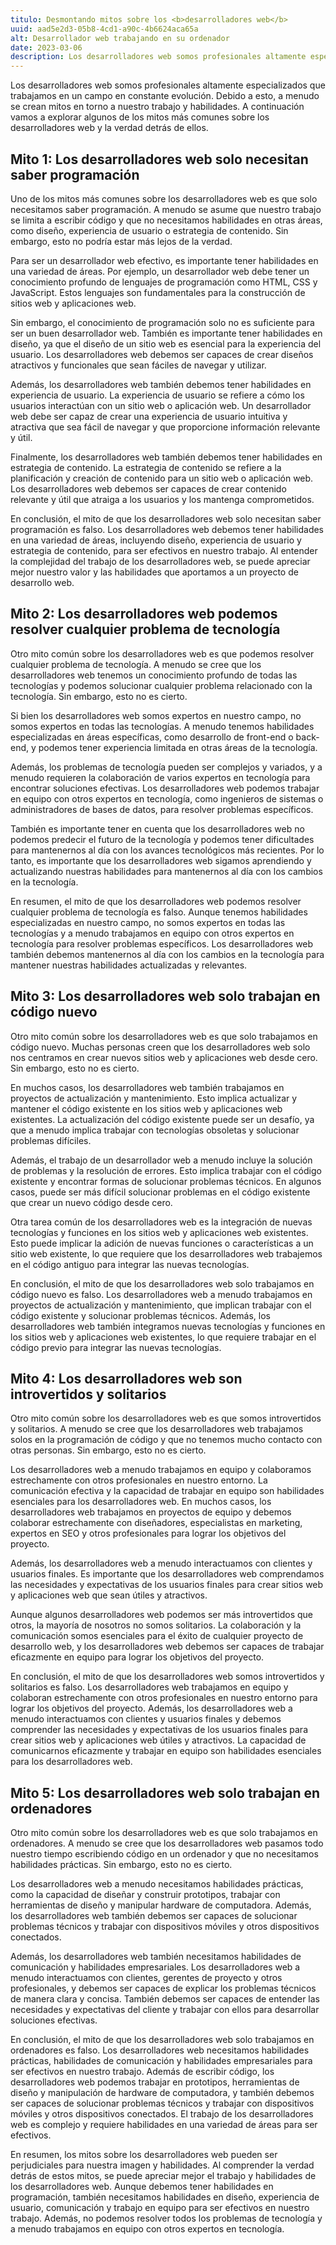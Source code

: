 ```yaml
---
titulo: Desmontando mitos sobre los <b>desarrolladores web</b>
uuid: aad5e2d3-05b8-4cd1-a90c-4b6624aca65a
alt: Desarrollador web trabajando en su ordenador
date: 2023-03-06
description: Los desarrolladores web somos profesionales altamente especializados que trabajamos en un campo en constante evolución. Debido a esto, a menudo se crean mitos en torno a nuestro trabajo y habilidades.
---
```


Los desarrolladores web somos profesionales altamente especializados que trabajamos en un campo en constante evolución. Debido a esto, a menudo se crean mitos en torno a nuestro trabajo y habilidades. A continuación vamos a explorar algunos de los mitos más comunes sobre los desarrolladores web y la verdad detrás de ellos.

## Mito 1: Los desarrolladores web solo necesitan saber programación

Uno de los mitos más comunes sobre los desarrolladores web es que solo necesitamos saber programación. A menudo se asume que nuestro trabajo se limita a escribir código y que no necesitamos habilidades en otras áreas, como diseño, experiencia de usuario o estrategia de contenido. Sin embargo, esto no podría estar más lejos de la verdad.

Para ser un desarrollador web efectivo, es importante tener habilidades en una variedad de áreas. Por ejemplo, un desarrollador web debe tener un conocimiento profundo de lenguajes de programación como HTML, CSS y JavaScript. Estos lenguajes son fundamentales para la construcción de sitios web y aplicaciones web.

Sin embargo, el conocimiento de programación solo no es suficiente para ser un buen desarrollador web. También es importante tener habilidades en diseño, ya que el diseño de un sitio web es esencial para la experiencia del usuario. Los desarrolladores web debemos ser capaces de crear diseños atractivos y funcionales que sean fáciles de navegar y utilizar.

Además, los desarrolladores web también debemos tener habilidades en experiencia de usuario. La experiencia de usuario se refiere a cómo los usuarios interactúan con un sitio web o aplicación web. Un desarrollador web debe ser capaz de crear una experiencia de usuario intuitiva y atractiva que sea fácil de navegar y que proporcione información relevante y útil.

Finalmente, los desarrolladores web también debemos tener habilidades en estrategia de contenido. La estrategia de contenido se refiere a la planificación y creación de contenido para un sitio web o aplicación web. Los desarrolladores web debemos ser capaces de crear contenido relevante y útil que atraiga a los usuarios y los mantenga comprometidos.

En conclusión, el mito de que los desarrolladores web solo necesitan saber programación es falso. Los desarrolladores web debemos tener habilidades en una variedad de áreas, incluyendo diseño, experiencia de usuario y estrategia de contenido, para ser efectivos en nuestro trabajo. Al entender la complejidad del trabajo de los desarrolladores web, se puede apreciar mejor nuestro valor y las habilidades que aportamos a un proyecto de desarrollo web.

## Mito 2: Los desarrolladores web podemos resolver cualquier problema de tecnología

Otro mito común sobre los desarrolladores web es que podemos resolver cualquier problema de tecnología. A menudo se cree que los desarrolladores web tenemos un conocimiento profundo de todas las tecnologías y podemos solucionar cualquier problema relacionado con la tecnología. Sin embargo, esto no es cierto.

Si bien los desarrolladores web somos expertos en nuestro campo, no somos expertos en todas las tecnologías. A menudo tenemos habilidades especializadas en áreas específicas, como desarrollo de front-end o back-end, y podemos tener experiencia limitada en otras áreas de la tecnología.

Además, los problemas de tecnología pueden ser complejos y variados, y a menudo requieren la colaboración de varios expertos en tecnología para encontrar soluciones efectivas. Los desarrolladores web podemos trabajar en equipo con otros expertos en tecnología, como ingenieros de sistemas o administradores de bases de datos, para resolver problemas específicos.

También es importante tener en cuenta que los desarrolladores web no podemos predecir el futuro de la tecnología y podemos tener dificultades para mantenernos al día con los avances tecnológicos más recientes. Por lo tanto, es importante que los desarrolladores web sigamos aprendiendo y actualizando nuestras habilidades para mantenernos al día con los cambios en la tecnología.

En resumen, el mito de que los desarrolladores web podemos resolver cualquier problema de tecnología es falso. Aunque tenemos habilidades especializadas en nuestro campo, no somos expertos en todas las tecnologías y a menudo trabajamos en equipo con otros expertos en tecnología para resolver problemas específicos. Los desarrolladores web también debemos mantenernos al día con los cambios en la tecnología para mantener nuestras habilidades actualizadas y relevantes.

## Mito 3: Los desarrolladores web solo trabajan en código nuevo

Otro mito común sobre los desarrolladores web es que solo trabajamos en código nuevo. Muchas personas creen que los desarrolladores web solo nos centramos en crear nuevos sitios web y aplicaciones web desde cero. Sin embargo, esto no es cierto.

En muchos casos, los desarrolladores web también trabajamos en proyectos de actualización y mantenimiento. Esto implica actualizar y mantener el código existente en los sitios web y aplicaciones web existentes. La actualización del código existente puede ser un desafío, ya que a menudo implica trabajar con tecnologías obsoletas y solucionar problemas difíciles.

Además, el trabajo de un desarrollador web a menudo incluye la solución de problemas y la resolución de errores. Esto implica trabajar con el código existente y encontrar formas de solucionar problemas técnicos. En algunos casos, puede ser más difícil solucionar problemas en el código existente que crear un nuevo código desde cero.

Otra tarea común de los desarrolladores web es la integración de nuevas tecnologías y funciones en los sitios web y aplicaciones web existentes. Esto puede implicar la adición de nuevas funciones o características a un sitio web existente, lo que requiere que los desarrolladores web trabajemos en el código antiguo para integrar las nuevas tecnologías.

En conclusión, el mito de que los desarrolladores web solo trabajamos en código nuevo es falso. Los desarrolladores web a menudo trabajamos en proyectos de actualización y mantenimiento, que implican trabajar con el código existente y solucionar problemas técnicos. Además, los desarrolladores web también integramos nuevas tecnologías y funciones en los sitios web y aplicaciones web existentes, lo que requiere trabajar en el código previo para integrar las nuevas tecnologías.

## Mito 4: Los desarrolladores web son introvertidos y solitarios

Otro mito común sobre los desarrolladores web es que somos introvertidos y solitarios. A menudo se cree que los desarrolladores web trabajamos solos en la programación de código y que no tenemos mucho contacto con otras personas. Sin embargo, esto no es cierto.

Los desarrolladores web a menudo trabajamos en equipo y colaboramos estrechamente con otros profesionales en nuestro entorno. La comunicación efectiva y la capacidad de trabajar en equipo son habilidades esenciales para los desarrolladores web. En muchos casos, los desarrolladores web trabajamos en proyectos de equipo y debemos colaborar estrechamente con diseñadores, especialistas en marketing, expertos en SEO y otros profesionales para lograr los objetivos del proyecto.

Además, los desarrolladores web a menudo interactuamos con clientes y usuarios finales. Es importante que los desarrolladores web comprendamos las necesidades y expectativas de los usuarios finales para crear sitios web y aplicaciones web que sean útiles y atractivos.

Aunque algunos desarrolladores web podemos ser más introvertidos que otros, la mayoría de nosotros no somos solitarios. La colaboración y la comunicación somos esenciales para el éxito de cualquier proyecto de desarrollo web, y los desarrolladores web debemos ser capaces de trabajar eficazmente en equipo para lograr los objetivos del proyecto.

En conclusión, el mito de que los desarrolladores web somos introvertidos y solitarios es falso. Los desarrolladores web trabajamos en equipo y colaboran estrechamente con otros profesionales en nuestro entorno para lograr los objetivos del proyecto. Además, los desarrolladores web a menudo interactuamos con clientes y usuarios finales y debemos comprender las necesidades y expectativas de los usuarios finales para crear sitios web y aplicaciones web útiles y atractivos. La capacidad de comunicarnos eficazmente y trabajar en equipo son habilidades esenciales para los desarrolladores web.

## Mito 5: Los desarrolladores web solo trabajan en ordenadores

Otro mito común sobre los desarrolladores web es que solo trabajamos en ordenadores. A menudo se cree que los desarrolladores web pasamos todo nuestro tiempo escribiendo código en un ordenador y que no necesitamos habilidades prácticas. Sin embargo, esto no es cierto.

Los desarrolladores web a menudo necesitamos habilidades prácticas, como la capacidad de diseñar y construir prototipos, trabajar con herramientas de diseño y manipular hardware de computadora. Además, los desarrolladores web también debemos ser capaces de solucionar problemas técnicos y trabajar con dispositivos móviles y otros dispositivos conectados.

Además, los desarrolladores web también necesitamos habilidades de comunicación y habilidades empresariales. Los desarrolladores web a menudo interactuamos con clientes, gerentes de proyecto y otros profesionales, y debemos ser capaces de explicar los problemas técnicos de manera clara y concisa. También debemos ser capaces de entender las necesidades y expectativas del cliente y trabajar con ellos para desarrollar soluciones efectivas.

En conclusión, el mito de que los desarrolladores web solo trabajamos en ordenadores es falso. Los desarrolladores web necesitamos habilidades prácticas, habilidades de comunicación y habilidades empresariales para ser efectivos en nuestro trabajo. Además de escribir código, los desarrolladores web podemos trabajar en prototipos, herramientas de diseño y manipulación de hardware de computadora, y también debemos ser capaces de solucionar problemas técnicos y trabajar con dispositivos móviles y otros dispositivos conectados. El trabajo de los desarrolladores web es complejo y requiere habilidades en una variedad de áreas para ser efectivos.

En resumen, los mitos sobre los desarrolladores web pueden ser perjudiciales para nuestra imagen y habilidades. Al comprender la verdad detrás de estos mitos, se puede apreciar mejor el trabajo y habilidades de los desarrolladores web. Aunque debemos tener habilidades en programación, también necesitamos habilidades en diseño, experiencia de usuario, comunicación y trabajo en equipo para ser efectivos en nuestro trabajo. Además, no podemos resolver todos los problemas de tecnología y a menudo trabajamos en equipo con otros expertos en tecnología.
